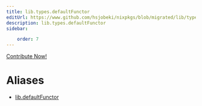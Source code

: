 ```yaml
---
title: lib.types.defaultFunctor
editUrl: https://www.github.com/hsjobeki/nixpkgs/blob/migrated/lib/types.nix#L99C20
description: lib.types.defaultFunctor
sidebar:

    order: 7
---
```


<a href="https://www.github.com/hsjobeki/nixpkgs/blob/migrated/lib/types.nix#L99C20">Contribute Now!</a>


# Aliases

- [lib.defaultFunctor](/nix-doc-comments/reference/lib/lib-defaultfunctor)


